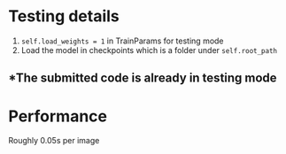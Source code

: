 # Testing details
1. `self.load_weights = 1` in TrainParams for testing mode  
2. Load the model in checkpoints which is a folder under `self.root_path`    
## *The submitted code is already in testing mode

# Performance
Roughly 0.05s per image